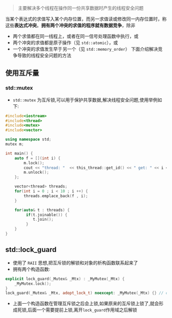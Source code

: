 > 主要解决多个线程在操作同一份共享数据时产生的线程安全问题

当某个表达式的求值写入某个内存位置，而另一求值读或修改同一内存位置时，称这些**表达式冲突**。**拥有两个冲突的求值的程序就有数据竞争**，除非
- 两个求值都在同一线程上，或者在同一信号处理函数中执行，或
- 两个冲突的求值都是原子操作（见 `std::atomic`），或
- 一个冲突的求值发生早于 另一个（见 `std::memory_order`）
下面介绍解决竞争导致的线程安全问题的方法
## 使用互斥量
### std::mutex
- `std::mutex` 为互斥锁,可以用于保护共享数据,解决线程安全问题,使用举例如下:
```c++
#include<iostream>
#include<thread>
#include<mutex>
#include<vector>

using namespace std;
mutex m;

int main() {
    auto f = [](int i) {
        m.lock();
        cout << "thread: "  << this_thread::get_id() << " get: " << i << endl;   
        m.unlock();
    }; 

    vector<thread> threads;
    for(int i = 0 ; i < 10 ; i ++) {
        threads.emplace_back(f , i);
    }

    for(auto& t : threads) {
         if(t.joinable()) {
            t.join();
         }
    }
}
```
## std::lock_guard
- 使用了 `RAII` 思想,把互斥锁的解锁和对象的析构函数联系起来了
- 拥有两个构造函数:
```c++
explicit lock_guard(_Mutex& _Mtx) : _MyMutex(_Mtx) {
	_MyMutex.lock(); 
} 
lock_guard(_Mutex& _Mtx, adopt_lock_t) noexcept: _MyMutex(_Mtx) {} // construct but don't lock
```
- 上面一个构造函数在管理互斥锁之后会上锁,如果原来的互斥锁上锁了,就会形成死锁,后面一个需要提前上锁,离开`lock_guard`作用域之后解锁
